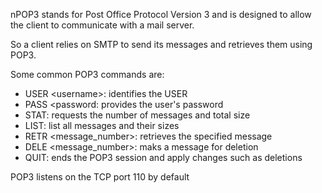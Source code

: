 nPOP3 stands for Post Office Protocol Version 3 and is designed to allow the client to communicate with a mail server.

So a client relies on SMTP to send its messages and retrieves them using POP3.

Some common POP3 commands are:
- USER \<username>: identifies the USER
- PASS \<password: provides the user's password
- STAT: requests the number of messages and total size
- LIST: list all messages and their sizes
- RETR \<message_number>: retrieves the specified message
- DELE \<message_number>: maks a message for deletion
- QUIT: ends the POP3 session and apply changes such as deletions

POP3 listens on the TCP port 110 by default